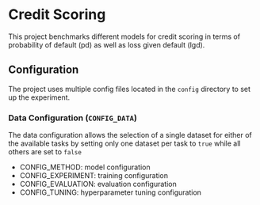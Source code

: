 # Credit Scoring

This project benchmarks different models for credit scoring in terms of probability of default (pd) as well as loss
given default (lgd).

## Configuration

The project uses multiple config files located in the `config` directory to set up the experiment.

### Data Configuration (`CONFIG_DATA`)

The data configuration allows the selection of a single dataset for either of the available tasks by setting only one
dataset per task to `true` while all others are set to `false`

- CONFIG_METHOD: model configuration
- CONFIG_EXPERIMENT: training configuration
- CONFIG_EVALUATION: evaluation configuration
- CONFIG_TUNING: hyperparameter tuning configuration